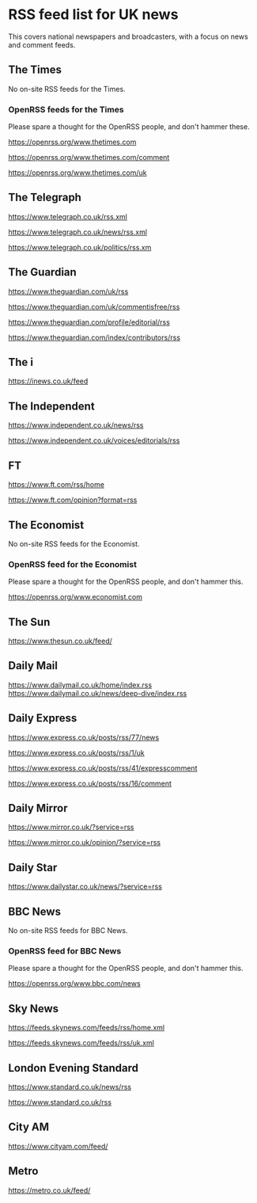 # RSS feed list for UK news

This covers national newspapers and broadcasters, with a focus on news and comment feeds.

## The Times

No on-site RSS feeds for the Times.

### OpenRSS feeds for the Times

Please spare a thought for the OpenRSS people, and don't hammer these.

https://openrss.org/www.thetimes.com

https://openrss.org/www.thetimes.com/comment

https://openrss.org/www.thetimes.com/uk

## The Telegraph

https://www.telegraph.co.uk/rss.xml

https://www.telegraph.co.uk/news/rss.xml

https://www.telegraph.co.uk/politics/rss.xm

## The Guardian

https://www.theguardian.com/uk/rss

https://www.theguardian.com/uk/commentisfree/rss

https://www.theguardian.com/profile/editorial/rss

https://www.theguardian.com/index/contributors/rss

## The i

https://inews.co.uk/feed

## The Independent

https://www.independent.co.uk/news/rss

https://www.independent.co.uk/voices/editorials/rss

## FT

https://www.ft.com/rss/home

https://www.ft.com/opinion?format=rss

## The Economist

No on-site RSS feeds for the Economist.

### OpenRSS feed for the Economist

Please spare a thought for the OpenRSS people, and don't hammer this.

https://openrss.org/www.economist.com

## The Sun

https://www.thesun.co.uk/feed/

## Daily Mail

https://www.dailymail.co.uk/home/index.rss
https://www.dailymail.co.uk/news/deep-dive/index.rss

## Daily Express

https://www.express.co.uk/posts/rss/77/news

https://www.express.co.uk/posts/rss/1/uk

https://www.express.co.uk/posts/rss/41/expresscomment

https://www.express.co.uk/posts/rss/16/comment

## Daily Mirror

https://www.mirror.co.uk/?service=rss

https://www.mirror.co.uk/opinion/?service=rss

## Daily Star

https://www.dailystar.co.uk/news/?service=rss

## BBC News

No on-site RSS feeds for BBC News.

### OpenRSS feed for BBC News

Please spare a thought for the OpenRSS people, and don't hammer this.

https://openrss.org/www.bbc.com/news

## Sky News

https://feeds.skynews.com/feeds/rss/home.xml

https://feeds.skynews.com/feeds/rss/uk.xml

## London Evening Standard

https://www.standard.co.uk/news/rss

https://www.standard.co.uk/rss

## City AM

https://www.cityam.com/feed/

## Metro

https://metro.co.uk/feed/

